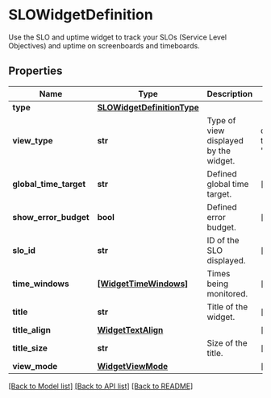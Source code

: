 # SLOWidgetDefinition

Use the SLO and uptime widget to track your SLOs (Service Level Objectives) and uptime on screenboards and timeboards.

## Properties

| Name                   | Type                                                      | Description                           | Notes                |
| ---------------------- | --------------------------------------------------------- | ------------------------------------- | -------------------- |
| **type**               | [**SLOWidgetDefinitionType**](SLOWidgetDefinitionType.md) |                                       |
| **view_type**          | **str**                                                   | Type of view displayed by the widget. | defaults to "detail" |
| **global_time_target** | **str**                                                   | Defined global time target.           | [optional]           |
| **show_error_budget**  | **bool**                                                  | Defined error budget.                 | [optional]           |
| **slo_id**             | **str**                                                   | ID of the SLO displayed.              | [optional]           |
| **time_windows**       | [**[WidgetTimeWindows]**](WidgetTimeWindows.md)           | Times being monitored.                | [optional]           |
| **title**              | **str**                                                   | Title of the widget.                  | [optional]           |
| **title_align**        | [**WidgetTextAlign**](WidgetTextAlign.md)                 |                                       | [optional]           |
| **title_size**         | **str**                                                   | Size of the title.                    | [optional]           |
| **view_mode**          | [**WidgetViewMode**](WidgetViewMode.md)                   |                                       | [optional]           |

[[Back to Model list]](README.md#documentation-for-models) [[Back to API list]](README.md#documentation-for-api-endpoints) [[Back to README]](README.md)
